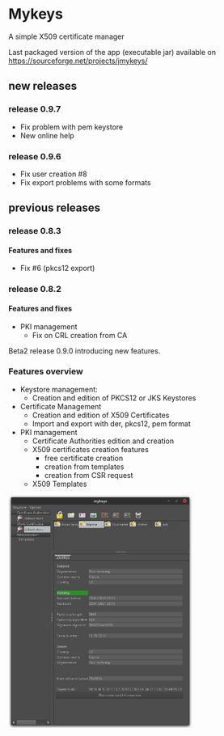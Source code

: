 # Mykeys

A simple X509 certificate manager

Last packaged version of the app (executable jar) available on https://sourceforge.net/projects/jmykeys/


## new releases
### release 0.9.7
- Fix problem with pem keystore
- New online help
### release 0.9.6
- Fix user creation #8
- Fix export problems with some formats

## previous releases
### release 0.8.3
#### Features and fixes
- Fix #6 (pkcs12 export)
### release 0.8.2
#### Features and fixes
- PKI management
  -  Fix on CRL creation from CA

Beta2 release 0.9.0 introducing new features.

### Features overview
- Keystore management:
  - Creation and edition of PKCS12 or JKS Keystores
- Certificate Management
  -  Creation and edition of X509 Certificates
  - Import and export with der, pkcs12, pem format
- PKI management
  -  Certificate Authorities edition and creation
  -  X509 certificates creation features
     -  free certificate creation
     -  creation from templates
     -  creation from CSR request
  -  X509 Templates

<div align="left">
        <img width="72%" src="/info/mk_screen1.png" alt="About screen" title="About screen"</img>
</div>

